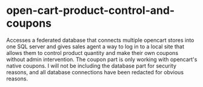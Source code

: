 # open-cart-product-control-and-coupons
Accesses a federated database that connects multiple opencart stores into one SQL server and gives sales agent a way to log in to a local site that allows them to control product quantity and make their own coupons without admin intervention.
The coupon part is only working with opencart's native coupons. I will not be including the database part for security reasons, and all database connections have been redacted for obvious reasons.
